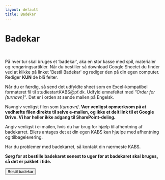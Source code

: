 ```yaml
---
layout: default
title: Badekar
---
```


<h1>Badekar </h1>

<div id="poster-image" style="background-image: url('/static/img/confettiBathtub.png');">
</div>

<br>
<div class="box">
<p>På hver tur skal bruges et ‘badekar’, aka en stor kasse med spil, materialer og rengøringsartikler.
Når du bestiller så download Google Sheetet du finder ved at klikke på linket 'Bestil Badekar' og rediger den på din egen computer. Rediger <b>KUN</b> de blå felter.</p>
<p>Når du er færdig, så send det udfyldte sheet som en Excel-kompatibel formateret fil til studiestartKABS@pf.dk. Udfyld emnefeltet med <i>”Order for [turnavn]”</i>. Det er i orden at sende mailen på Engelsk.</p>
<p>Navngiv venligst filen som <i>[turnavn]</i>. <b>Vær venligst opmærksom på at vedhæfte filen direkte til selve e-mailen, og ikke et delt link til et Google Drive. Vi har heller ikke adgang til SharePoint-deling.</b></p>
<p>Angiv venligst i e-mailen, hvis du har brug for hjælp til afhentning af badekarret. Ellers antages det at din egen KABS kan hjælpe med afhentning og tilbagelevering.</p>
<!--<p>Hvis du ikke har modtaget en regning indenfor 10 arbejdsdage fra at badekaret blev returneret, så vil du ikke blive opkrævet for ordren.</p>-->
<p>Har du problemer med badekarret, så kontakt din nærmeste KABS.</p>
<p><b>Sørg for at bestille badekaret senest to uger før at badekaret skal bruges, så det er pakket i tide.</b></p>

<a style="text-align: center" href="https://docs.google.com/spreadsheets/d/1SgOvnlSenMQmEAE8B5bNf45-Zlgmrxu1yPELj5_KuG0/edit#gid=0">
	<button class="applyBtn">
	  Bestil badekar
	</button>
</a>
<br>
</div>

